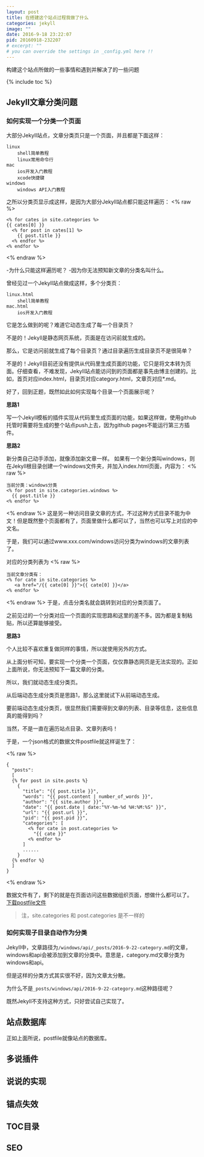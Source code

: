 ```yaml
---
layout: post
title: 在搭建这个站点过程我做了什么
categories: jekyll
image: ""
date: 2016-9-18 23:22:07
pid: 20160918-232207
# excerpt: ""
# you can override the settings in _config.yml here !!
---
```

构建这个站点所做的一些事情和遇到并解决了的一些问题

{% include toc %}

## Jekyll文章分类问题

### 如何实现一个分类一个页面
大部分Jekyll站点，文章分类页只是一个页面，并且都是下面这样：

```
linux
    shell简单教程
    linux常用命令行
mac
    ios开发入门教程
    xcode快捷键
windows
    windows API入门教程
```
之所以分类页显示成这样，是因为大部分Jekyll站点都只能这样遍历：
<% raw %>

```liquid
<% for cates in site.categories %>
{{ cates[0] }}
  <% for post in cates[1] %>
    {{ post.title }}
  <% endfor %>
<% endfor %>
```
<% endraw %>

-为什么只能这样遍历呢？
-因为你无法预知新文章的分类名叫什么。

曾经见过一个Jekyll站点做成这样，多个分类页：

```
linux.html
    shell简单教程
mac.html
    ios开发入门教程
```
它是怎么做到的呢？难道它动态生成了每一个目录页？

不是的！Jekyll是静态网页系统，页面是在访问前就生成的。

那么，它是访问前就生成了每个目录页？通过目录遍历生成目录页不是很简单？

不是的！Jekyll目前还没有提供从代码里生成页面的功能，它只是将文本转为页面。仔细查看，不难发现，Jekyll站点能访问到的页面都是事先由博主创建的。比如，首页对应index.html，目录页对应category.html，文章页对应*.md。

好了，回到正题，既然如此如何实现每个目录一个页面展示呢？

**思路1**

写一个Jekyll模板的插件实现从代码里生成页面的功能，如果这样做，使用github托管时需要将生成的整个站点push上去，因为github pages不能运行第三方插件。

**思路2**

新分类自己动手添加，就像添加新文章一样。
如果有一个新分类叫windows，则在Jekyll根目录创建一个windows文件夹，并加入index.html页面，内容为：
<% raw %>

```liquid
当前分类：windows分类
<% for post in site.categories.windows %>
  {{ post.title }}
<% endfor %>
```
<% endraw %>
这是另一种访问目录文章的方式，不过这种方式目录不能为中文！但是既然整个页面都有了，页面里做什么都可以了，当然也可以写上对应的中文名。

于是，我们可以通过www.xxx.com/windows访问分类为windows的文章列表了。

对应的分类列表为
<% raw %>

```liquid
当前文章分类有：
<% for cate in site.categories %>
   <a href="/{{ cate[0] }}">{{ cate[0] }}</a>
<% endfor %>
```
<% endraw %>
于是，点击分类名就会跳转到对应的分类页面了。

之前见过的一个分类对应一个页面的实现思路和这里的差不多。因为都是复制粘贴，所以还算能够接受。

**思路3**

个人比较不喜欢重复做同样的事情，所以就使用另外的方式。

从上面分析可知，要实现一个分类一个页面，仅仅靠静态网页是无法实现的。正如上面所说，你无法预知下一篇文章的分类。

所以，我们就动态生成分类页。

从后端动态生成分类页是思路1，那么这里就试下从前端动态生成。

要前端动态生成分类页，很显然我们需要得到文章的列表、目录等信息，这些信息真的能得到吗？

当然，不是一直在遍历站点目录、文章列表吗！

于是，一个json格式的数据文件postfile就这样诞生了：

<% raw %>

```
{
  "posts":
  [
  {% for post in site.posts %}
    {
      "title": "{{ post.title }}",
      "words": "{{ post.content | number_of_words }}",
      "author": "{{ site.author }}",
      "date": "{{ post.date | date:"%Y-%m-%d %H:%M:%S" }}",
      "url": "{{ post.url }}",
      "pid": "{{ post.pid }}",
      "categories": [
        <% for cate in post.categories %>
          "{{ cate }}"
        <% endfor %>
      ]
      ......
    }
  {% endfor %}
  ]
}
```
<% endraw %>

数据文件有了，剩下的就是在页面访问这些数据组织页面，想做什么都可以了。
[下载postfile文件](https://raw.githubusercontent.com/jokinkuang/stepbystep/master/db/Postfile)

> 注，site.categories 和 post.categories 是不一样的

### 如何实现子目录自动作为分类
Jekyll中，文章路径为`/windows/api/_posts/2016-9-22-category.md`的文章，windows和api会被添加到文章的分类中。意思是，category.md文章分类为windows和api。

但是这样的分类方式其实很不好，因为文章太分散。

为什么不是`_posts/windows/api/2016-9-22-category.md`这种路径呢？

既然Jekyll不支持这种方式，只好尝试自己实现了。


## 站点数据库
正如上面所说，postfile就像站点的数据库。

## 多说插件

## 说说的实现

## 锚点失效

## TOC目录

## SEO
